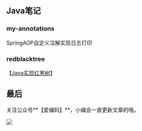## Java笔记


### my-annotations
SpringAOP自定义注解实现日志打印


### redblacktree
【[Java实现红黑树](https://mp.weixin.qq.com/s/Ou7rppnzjwMlPTsqEOUo7Q)】


## 最后

关注公众号**【爱编码】**，小编会一直更新文章的哦。

![](https://upload-images.jianshu.io/upload_images/13150128-6aba2e83db8cb446.png?imageMogr2/auto-orient/strip%7CimageView2/2/w/1240)

